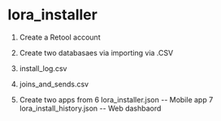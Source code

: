 # lora_installer
1. Create a Retool account

2. Create two databasaes via importing via .CSV 
3. install_log.csv
4. joins_and_sends.csv

5. Create two apps from 
6 lora_installer.json          -- Mobile app
7 lora_install_history.json    -- Web dashbaord

